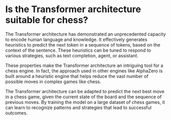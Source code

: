 # Is the Transformer architecture suitable for chess?

The Transformer architecture has demonstrated an unprecedented capacity to encode human language and knowledge. It effectively generates heuristics to predict the next token in a sequence of tokens, based on the context of the sentence. These heuristics can be tuned to respond to various strategies, such as text completion, agent, or assistant.

These properties make the Transformer architecture an intriguing tool for a chess engine. In fact, the approach used in other engines like AlphaZero is built around a heuristic engine that helps reduce the vast number of possible moves in complex games like chess.

The Transformer architecture can be adapted to predict the next best move in a chess game, given the current state of the board and the sequence of previous moves. By training the model on a large dataset of chess games, it can learn to recognize patterns and strategies that lead to successful outcomes.
